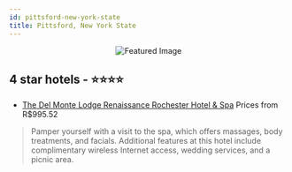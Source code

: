 ```yaml
---
id: pittsford-new-york-state
title: Pittsford, New York State
---
```


<center><img src="https://i.travelapi.com/hotels/1000000/40000/35500/35410/0ab88dd7_z.jpg" alt="Featured Image" /></center>


##  4 star hotels - ⭐️⭐️⭐️⭐️

-    [The Del Monte Lodge Renaissance Rochester Hotel & Spa](https://us.hurb.com/hotels/pittsford/the-del-monte-lodge-renaissance-rochester-hotel-spa-JNP-JP181845?cmp=18055) Prices from R$995.52
   > Pamper yourself with a visit to the spa, which offers massages, body treatments, and facials. Additional features at this hotel include complimentary wireless Internet access, wedding services, and a picnic area.
